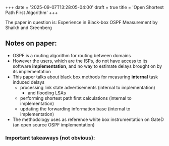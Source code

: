 +++
date = '2025-09-07T13:28:05-04:00'
draft = true
title = 'Open Shortest Path First Algorithm'
+++

The paper in question is:
Experience in Black-box OSPF Measurement by Shaikh and Greenberg

## Notes on paper:

- OSPF is a routing algorithm for routing between domains
- However the users, which are the ISPs, do not have access to its software **implementation**, and no way to estimate delays brought on by its implementation
- This paper talks about black box methods for measuring **internal** task induced delays
    - processing link state advertisements (internal to implementation)
        - and flooding LSAs
    - performing shortest path first calculations (internal to implementation)
    - updating the forwarding information base (internal to implementation)
- The methodology uses as reference white box instrumentation on GateD (an open source OSPF implementation)

### Important takeaways (not obvious):

